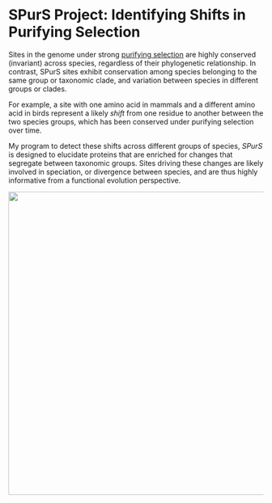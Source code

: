 # SPurS Project: Identifying Shifts in Purifying Selection
Sites in the genome under strong [purifying selection](https://www.nature.com/scitable/topicpage/negative-selection-1136) are highly conserved (invariant) across species, regardless of their phylogenetic relationship. In contrast, SPurS sites exhibit conservation among species belonging to the same group or taxonomic clade, and variation between species in different groups or clades.

For example, a site with one amino acid in mammals and a different amino acid in birds represent a likely *shift* from one residue to another between the two species groups, which has been conserved under purifying selection over time.



My program to detect these shifts across different groups of species, *SPurS* is designed to elucidate proteins that are enriched for changes that segregate between taxonomic groups. Sites driving these changes are likely involved in speciation, or divergence between species, and are thus highly informative from a functional evolution perspective.

<p align="center">
  <img src="https://user-images.githubusercontent.com/6342355/29276100-c7a571a4-810d-11e7-984f-0443f6a68ee3.jpg" width="600"/>
</p>

